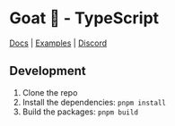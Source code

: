 # Goat 🐐 - TypeScript

[Docs](https://ohmygoat.dev) | [Examples](https://github.com/goat-sdk/goat/tree/main/typescript/examples) | [Discord](https://discord.gg/goat-sdk)

## Development

1. Clone the repo
2. Install the dependencies: `pnpm install`
3. Build the packages: `pnpm build`
